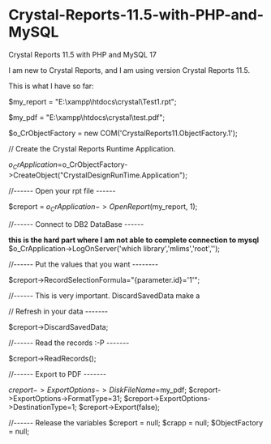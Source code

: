 # Crystal-Reports-11.5-with-PHP-and-MySQL
Crystal Reports 11.5 with PHP and MySQL
17

I am new to Crystal Reports, and I am using version Crystal Reports 11.5.

This is what I have so far:

$my_report = "E:\\xampp\\htdocs\\crystal\\Test1.rpt"; 

$my_pdf = "E:\\xampp\\htdocs\\crystal\\test.pdf"; 

$o_CrObjectFactory = new COM('CrystalReports11.ObjectFactory.1');

// Create the Crystal Reports Runtime Application.


$o_CrApplication =$o_CrObjectFactory->CreateObject("CrystalDesignRunTime.Application"); 

//------ Open your rpt file ------ 

$creport = $o_CrApplication->OpenReport($my_report, 1); 

//------ Connect to DB2 DataBase ------ 

**this is the hard part where I am not able to complete connection to mysql**
$o_CrApplication->LogOnServer('which library','mlims','root',''); 

//------ Put the values that you want -------- 

$creport->RecordSelectionFormula="{parameter.id}='1'"; 

//------ This is very important. DiscardSavedData make a 

// Refresh in your data -------

$creport->DiscardSavedData; 

//------ Read the records :-P ------- 

$creport->ReadRecords(); 

//------ Export to PDF ------- 

$creport->ExportOptions->DiskFileName=$my_pdf; 
$creport->ExportOptions->FormatType=31; 
$creport->ExportOptions->DestinationType=1; 
$creport->Export(false); 

//------ Release the variables 
$creport = null; 
$crapp = null; 
$ObjectFactory = null; 
